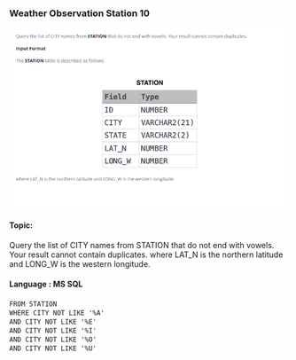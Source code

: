 ### Weather Observation Station 10

<img src="../PIc/15.png" alt="solution">


#### Topic:
Query the list of CITY names from STATION that do not end with vowels. Your result cannot contain duplicates.
where LAT_N is the northern latitude and LONG_W is the western longitude.



#### Language : MS SQL
```sqlSELECT DISTINCT CITY
FROM STATION
WHERE CITY NOT LIKE '%A' 
AND CITY NOT LIKE '%E' 
AND CITY NOT LIKE '%I' 
AND CITY NOT LIKE '%O' 
AND CITY NOT LIKE '%U'

```
